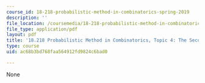 ```yaml
---
course_id: 18-218-probabilistic-method-in-combinatorics-spring-2019
description: ''
file_location: /coursemedia/18-218-probabilistic-method-in-combinatorics-spring-2019/ac68b3bd768faa564912fd9824c6bad0_MIT18_218S19_ch4.pdf
file_type: application/pdf
layout: pdf
title: '18.218 Probabilistic Method in Combinatorics, Topic 4: The Second Moment Method'
type: course
uid: ac68b3bd768faa564912fd9824c6bad0

---
```

None